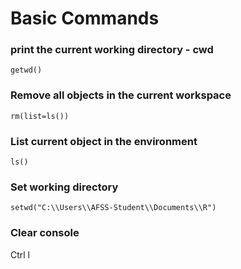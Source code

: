 # Basic Commands 

### print the current working directory - cwd
```
getwd()
```
### Remove all objects in the current workspace
```
rm(list=ls())
```
### List current object in the environment 
```
ls()
```
### Set working directory
```
setwd("C:\\Users\\AFSS-Student\\Documents\\R")
```
### Clear console
Ctrl l
